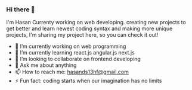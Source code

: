 ### Hi there 👋
I'm Hasan Currenty working on web developing. creating new projects to get better and learn newest coding syntax and making more unique projects,
I'm sharing my project here, so you can check it out!

- 🔭 I’m currently working on web programming
- 🌱 I’m currently learning react.js angular.js next.js
- 👯 I’m looking to collaborate on frontend developing
- 💬 Ask me about anything
- 📫 How to reach me: hasands13hf@gmail.com
- ⚡ Fun fact: coding starts when our imagination has no limits

